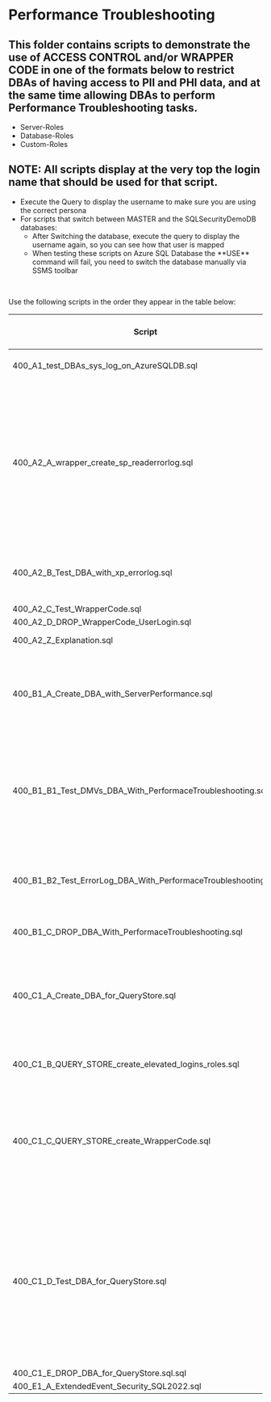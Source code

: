 # Performance Troubleshooting

## This folder contains scripts to demonstrate the use of ACCESS CONTROL and/or WRAPPER CODE in one of the formats below to restrict DBAs of having access to PII and PHI data, and at the same time allowing DBAs to perform Performance Troubleshooting tasks.
<ul>
  <li>Server-Roles</li>
  <li>Database-Roles</li>
  <li>Custom-Roles</li>
</ul>


## NOTE: All scripts display at the very top the **login name** that should be used for that script.<br>
<ul>
<li>Execute the Query to display the username to make sure you are using the correct persona</li>
<li>For scripts that switch between MASTER and the SQLSecurityDemoDB databases:<ul>
  <li>After Switching the database, execute the query to display the username again, so you can see how that user is mapped</li>
  <li>When testing these scripts on Azure SQL Database the **USE** command will fail, you need to switch the database manually via SSMS toolbar</li>
  </ul>
</ul>
<br>

Use the following scripts in the order they appear in the table below:

| Script | Description | SQL Server on VM | Azure SQL DB | Azure SQL MI |
| ----------- | ----------- | ----------- | ----------- | ----------- |
| 400_A1_test_DBAs_sys_log_on_AzureSQLDB.sql | This script is applicable for **Azure SQL Database** only.<br> Read EVENT-LOG records  | N | Y | ? |
| 400_A2_A_wrapper_create_sp_readerrorlog.sql | Create Login and User for an **ErrorLog-Principal**<br>Create a ROLE for **ErrorLog-Principal**<br>Grant:<ul><li>access to stored procedures: *xp_readerrorlog* and *sp_readerrorlog*</li><li>VIEW ANY ERROR LOG</li>Grant CONTROL to the Role<li></li><li>Grant ALTER to the role</li><li>Grant VIEW SERVER STATE to the login</li> | Y | ? | ? |
| 400_A2_B_Test_DBA_with_xp_errorlog.sql | Create wrapper stored procedures to:<ul><li>call *sp_readerrorlog*</li><li>call *sp_cycle_errorlog*</li></ul>   | Y | ? | ? |
| 400_A2_C_Test_WrapperCode.sql | Test executing wrapper code  | Y | ? | ? |
| 400_A2_D_DROP_WrapperCode_UserLogin.sql | Clean-Up  | Y | ? | ? |
| 400_A2_Z_Explanation.sql | Auxiliary queries to explain the grants given to the Login  | Y | ? | ? |
| 400_B1_A_Create_DBA_with_ServerPerformance.sql | Create Login **PerformanceTroubleshooting-DBA**<br>Create Role **PerformanceTroubleshooting-Role**<br>Add DBA into Role<br>Grant permisions to Role | Y | ? | ? |
| 400_B1_B1_Test_DMVs_DBA_With_PerformaceTroubleshooting.sql | Login as **PerformanceTroubleshooting-DBA**<br><ul><li>Try to add self to **db_datareader** database-role</li><li>Try to SELECT data from tables</li><li>Execute SELECT from performance related DMVs</li></ul> | Y | ? | ? |
| 400_B1_B2_Test_ErrorLog_DBA_With_PerformaceTroubleshooting.sql | Login as **PerformanceTroubleshooting-DBA**<br><ul><li>Execute xp_readerrorlog</li><li>Execute sys.sp_enumerrorlogs</li></ul> | Y | ? | ? |
| 400_B1_C_DROP_DBA_With_PerformaceTroubleshooting.sql | Clean-up Login / User / Role **PerformanceTroubleshooting-DBA**  | Y | ? | ? |
| 400_C1_A_Create_DBA_for_QueryStore.sql | Create Login User and Role for **QueryStore-DBA**<br>Grant VIEW DATABASE STATE to Role<br>Create *dba_tools_QueryStore* Schema for **QueryStore-SPs**<br>Grant EXECUTE on *dba_tools_QueryStore* Schema to the Role | Y | ? | ? |
| 400_C1_B_QUERY_STORE_create_elevated_logins_roles.sql | Create Login User and Role for an internal-principal<br> Grant ALTER DB permission to Role<br>  | Y | ? | ? |
| 400_C1_C_QUERY_STORE_create_WrapperCode.sql | Create Stored Procedures under the permissions of the internal-principal :<ul><li>up_sp_query_store_set_storage - to modify QAuery Store  storage size</li><li>up_sp_query_store_force_plan - to force a Query-ID to use a given Plan-Id</li></ul> | Y | ? | ? |
| 400_C1_D_Test_DBA_for_QueryStore.sql | Login as **QueryStore-DBA** to perform tests:<ul><li>Try to select from tables</li><li>Perform SELECT statement on Query Store tables</li></li>Try to execute sp_query_store_force_plan</li><li>Execute Wrapper Code to force plan</li><li>Try to ALTER DATABASE to change Query Store storage size</li><li>Execute Wrapper Code to change Query Store storage size</li></ul>   | Y | ? | ? |
| 400_C1_E_DROP_DBA_for_QueryStore.sql.sql | Clean-up | Y | ? | ? |
| 400_E1_A_ExtendedEvent_Security_SQL2022.sql |  | Y | ? | ? |


